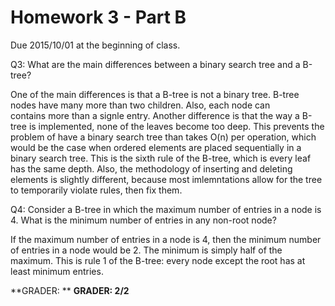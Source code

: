Homework 3 - Part B
===================
Due 2015/10/01 at the beginning of class.

Q3: What are the main differences between a binary search tree and a B-tree?

One of the main differences is that a B-tree is not a binary tree. B-tree nodes have many more than two children. Also, each node can  
contains more than a signle entry. Another difference is that the way a B-tree is implemented, none of the leaves become too deep. 
This prevents the problem of have a binary search tree than takes O(n) per operation, which would be the case when ordered elements 
are placed sequentially in a binary search tree. This is the sixth rule of the B-tree, which is every leaf has the same depth. Also, 
the methodology of inserting and deleting elements is slightly different, because most imlemntations allow for the tree to temporarily 
violate rules, then fix them. 

Q4: Consider a B-tree in which the maximum number of entries in a node is 4. What is the minimum number of entries in any non-root node?

If the maximum number of entries in a node is 4, then the minimum number of entries in a node would be 2. The minimum is simply half 
of the maximum. This is rule 1 of the B-tree: every node except the root has at least minimum entries.



**GRADER: **
**GRADER: 2/2**
